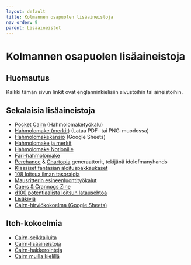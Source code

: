 ```yaml
---
layout: default
title: Kolmannen osapuolen lisäaineistoja
nav_order: 9
parent: Lisäaineistot
---
```


# Kolmannen osapuolen lisäaineistoja

## Huomautus

Kaikki tämän sivun linkit ovat englanninkielisiin sivustoihin tai aineistoihin.

## Sekalaisia lisäaineistoja

- [Pocket Cairn](https://brightsdays.github.io/pocket-cairn/) (Hahmolomaketyökalu)
- [Hahmolomake (merkit)](https://docs.google.com/drawings/d/1_X9o8rzE5jFPQpP1yCz1sPikdm8naQ1gPkT-ATK2T0c) (Lataa PDF- tai PNG-muodossa)
- [Hahmolomakekansio](https://docs.google.com/spreadsheets/d/1Ueq-v5XZ-mC1qFd81T0892RzRsr8WdgAG89M4ZXe5qM) (Google Sheets)
- [Hahmolomake ja merkit](https://docs.google.com/presentation/d/1rYEUNE9_zsEUBut3a3UyRhRr8fy33s5fjX4Y7L6lvog)
- [Hahmolomake Notionille](https://www.notion.so/cairnrpg/Cairn-Character-Sheet-Template-684b830396e4472186987fd733bde47c?pvs=4)
- [Fari-hahmolomake](https://fari.app/characters/new/cairn/cairn)
- [Perchance](https://perchance.org/cairn-characters) & [Chartopia](http://d12dev.com/chart/32009) generaattorit, tekijänä idolofmanyhands
- [Klassiset fantasian aloituspakkaukaset](https://dreamingdragonslayer.itch.io/into-the-odd-classic-fantasy-starting-packages)
- [108 loitsua ilman tasorajoja](https://dreamingdragonslayer.itch.io/108-level-less-spells-d366)
- [Mausritterin esineenluontityökalut](https://mausritter.com/item-card-studio/)
- [Caers & Crannogs Zine](https://manarampmatt.itch.io/caers-crannogs-issue-1)
- [d100 potentiaalista loitsun latausehtoa](https://blog.d4caltrops.com/2022/09/d100-potential-spell-recharge-conditions.html)
- [Lisäkiviä](https://github.com/seedlinggames/extra-stones/blob/main/trinkets.md)
- [Cairn-hirviökokoelma (Google Sheets)](https://docs.google.com/spreadsheets/d/1Fnb7khcg0hv3xuBSbSkM6GvRayUYMYyX9q0HmxzoKTs)

## Itch-kokoelmia

- [Cairn-seikkailuita](https://itch.io/c/1352509/cairn-adventures)
- [Cairn-lisäaineistoja](https://itch.io/c/2475049/cairn-resources)
- [Cairn-hakkerointeja](https://itch.io/c/1702301/cairn-hacks)
- [Cairn muilla kielillä](https://itch.io/c/2475051/cairn-in-other-languages)
